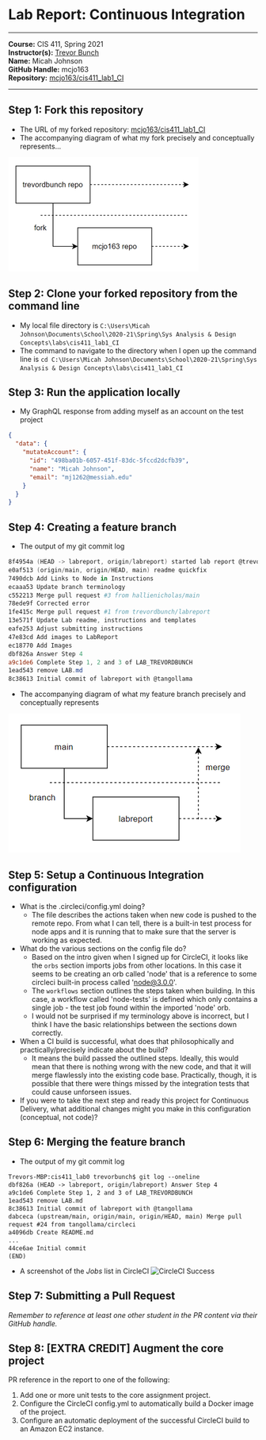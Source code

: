 # Lab Report: Continuous Integration

___
**Course:** CIS 411, Spring 2021  
**Instructor(s):** [Trevor Bunch](https://github.com/trevordbunch)  
**Name:** Micah Johnson  
**GitHub Handle:** mcjo163  
**Repository:** [mcjo163/cis411_lab1_CI](https://github.com/mcjo163/cis411_lab1_CI)
___

## Step 1: Fork this repository

- The URL of my forked repository: [mcjo163/cis411_lab1_CI](https://github.com/mcjo163/cis411_lab1_CI)
- The accompanying diagram of what my fork precisely and conceptually represents...

![git](../assets/git-diagram-mcjo.png)

## Step 2: Clone your forked repository from the command line  

- My local file directory is `C:\Users\Micah Johnson\Documents\School\2020-21\Spring\Sys Analysis & Design Concepts\labs\cis411_lab1_CI`
- The command to navigate to the directory when I open up the command line is `cd C:\Users\Micah Johnson\Documents\School\2020-21\Spring\Sys Analysis & Design Concepts\labs\cis411_lab1_CI`

## Step 3: Run the application locally

- My GraphQL response from adding myself as an account on the test project

```json
{
  "data": {
    "mutateAccount": {
      "id": "498ba01b-6057-451f-83dc-5fccd2dcfb39",
      "name": "Micah Johnson",
      "email": "mj1262@messiah.edu"
    }
  }
}
```

## Step 4: Creating a feature branch

- The output of my git commit log

```powershell
8f4954a (HEAD -> labreport, origin/labreport) started lab report @trevordbunch
e0af513 (origin/main, origin/HEAD, main) readme quickfix
7490dcb Add Links to Node in Instructions
ecaaa53 Update branch terminology
c552213 Merge pull request #3 from hallienicholas/main
78ede9f Corrected error
1fe415c Merge pull request #1 from trevordbunch/labreport
13e571f Update Lab readme, instructions and templates
eafe253 Adjust submitting instructions
47e83cd Add images to LabReport
ec18770 Add Images
dbf826a Answer Step 4
a9c1de6 Complete Step 1, 2 and 3 of LAB_TREVORDBUNCH
1ead543 remove LAB.md
8c38613 Initial commit of labreport with @tangollama
```

- The accompanying diagram of what my feature branch precisely and conceptually represents

![branch](../assets/branch-diagram-mcjo.png)

## Step 5: Setup a Continuous Integration configuration

- What is the .circleci/config.yml doing?  
  - The file describes the actions taken when new code is pushed to the remote repo. From what I can tell, there is a built-in test process for node apps and it is running that to make sure that the server is working as expected.
- What do the various sections on the config file do?  
  - Based on the intro given when I signed up for CircleCI, it looks like the `orbs` section imports jobs from other locations. In this case it seems to be creating an orb called 'node' that is a reference to some circleci built-in process called 'node@3.0.0'.
  - The `workflows` section outlines the steps taken when building. In this case, a workflow called 'node-tests' is defined which only contains a single job - the test job found within the imported 'node' orb.
  - I would not be surprised if my terminology above is incorrect, but I think I have the basic relationships between the sections down correctly.
- When a CI build is successful, what does that philosophically and practically/precisely indicate about the build?  
  - It means the build passed the outlined steps. Ideally, this would mean that there is nothing wrong with the new code, and that it will merge flawlessly into the existing code base. Practically, though, it is possible that there were things missed by the integration tests that could cause unforseen issues.
- If you were to take the next step and ready this project for Continuous Delivery, what additional changes might you make in this configuration (conceptual, not code)?  

## Step 6: Merging the feature branch

- The output of my git commit log

```
Trevors-MBP:cis411_lab0 trevorbunch$ git log --oneline
dbf826a (HEAD -> labreport, origin/labreport) Answer Step 4
a9c1de6 Complete Step 1, 2 and 3 of LAB_TREVORDBUNCH
1ead543 remove LAB.md
8c38613 Initial commit of labreport with @tangollama
dabceca (upstream/main, origin/main, origin/HEAD, main) Merge pull request #24 from tangollama/circleci
a4096db Create README.md
...
44ce6ae Initial commit
(END)
```

- A screenshot of the _Jobs_ list in CircleCI
![CircleCI Success](../assets/circleci_success.png)

## Step 7: Submitting a Pull Request

_Remember to reference at least one other student in the PR content via their GitHub handle._

## Step 8: [EXTRA CREDIT] Augment the core project

PR reference in the report to one of the following:

1. Add one or more unit tests to the core assignment project. 
2. Configure the CircleCI config.yml to automatically build a Docker image of the project.
3. Configure an automatic deployment of the successful CircleCI build to an Amazon EC2 instance.
